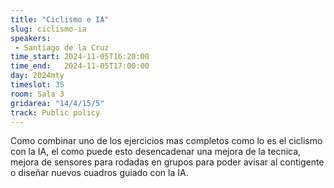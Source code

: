 ```yaml
---
title: "Ciclismo e IA"
slug: ciclismo-ia
speakers:
 - Santiago de la Cruz
time_start: 2024-11-05T16:20:00
time_end:   2024-11-05T17:00:00
day: 2024mty
timeslot: 35
room: Sala 3
gridarea: "14/4/15/5"
track: Public policy
---
```



Como combinar uno de los ejercicios mas completos como lo es el ciclismo con la IA, el como puede esto desencadenar una mejora de la tecnica, mejora de sensores para rodadas en grupos para poder avisar al contigente o diseñar nuevos cuadros guiado con la IA.